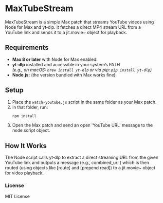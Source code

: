 # MaxTubeStream

MaxTubeStream is a simple Max patch that streams YouTube videos using Node for Max and yt‑dlp. It fetches a direct MP4 stream URL from a YouTube link and sends it to a jit.movie~ object for playback.

## Requirements

- **Max 8 or later** with Node for Max enabled.
- **yt‑dlp** installed and accessible in your system’s PATH  
  *(e.g., on macOS: `brew install yt-dlp` or via pip: `pip install yt-dlp`)*
- **Node.js:** (the version bundled with Max works fine)

## Setup

1. Place the `watch-youtube.js` script in the same folder as your Max patch.
2. In that folder, run:
   ```bash
   npm install
3. Open the Max patch and send an open 'YouTube URL' message to the node.script object.

## How It Works
The Node script calls yt‑dlp to extract a direct streaming URL from the given YouTube link and outputs a message (e.g., combined_url <URL>) which is then routed (using objects like [route] and [prepend read]) to a jit.movie~ object for video playback.

### License
MIT License
